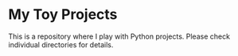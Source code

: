 ﻿# My Toy Projects

This is a repository where I play with Python projects.
Please check individual directories for details.